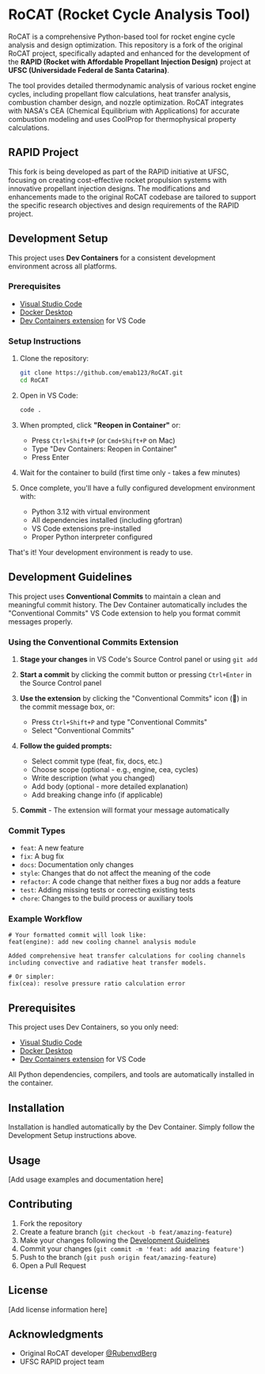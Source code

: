 # RoCAT (Rocket Cycle Analysis Tool)

RoCAT is a comprehensive Python-based tool for rocket engine cycle analysis and design optimization. This repository is a fork of the original RoCAT project, specifically adapted and enhanced for the development of the **RAPID (Rocket with Affordable Propellant Injection Design)** project at **UFSC (Universidade Federal de Santa Catarina)**.

The tool provides detailed thermodynamic analysis of various rocket engine cycles, including propellant flow calculations, heat transfer analysis, combustion chamber design, and nozzle optimization. RoCAT integrates with NASA's CEA (Chemical Equilibrium with Applications) for accurate combustion modeling and uses CoolProp for thermophysical property calculations.

## RAPID Project

This fork is being developed as part of the RAPID initiative at UFSC, focusing on creating cost-effective rocket propulsion systems with innovative propellant injection designs. The modifications and enhancements made to the original RoCAT codebase are tailored to support the specific research objectives and design requirements of the RAPID project.

## Development Setup

This project uses **Dev Containers** for a consistent development environment across all platforms.

### Prerequisites
- [Visual Studio Code](https://code.visualstudio.com/)
- [Docker Desktop](https://www.docker.com/products/docker-desktop/)
- [Dev Containers extension](https://marketplace.visualstudio.com/items?itemName=ms-vscode-remote.remote-containers) for VS Code

### Setup Instructions
1. Clone the repository:
   ```bash
   git clone https://github.com/emab123/RoCAT.git
   cd RoCAT
   ```

2. Open in VS Code:
   ```bash
   code .
   ```

3. When prompted, click **"Reopen in Container"** or:
   - Press `Ctrl+Shift+P` (or `Cmd+Shift+P` on Mac)
   - Type "Dev Containers: Reopen in Container"
   - Press Enter

4. Wait for the container to build (first time only - takes a few minutes)

5. Once complete, you'll have a fully configured development environment with:
   - Python 3.12 with virtual environment
   - All dependencies installed (including gfortran)
   - VS Code extensions pre-installed
   - Proper Python interpreter configured

That's it! Your development environment is ready to use.

## Development Guidelines

This project uses **Conventional Commits** to maintain a clean and meaningful commit history. The Dev Container automatically includes the "Conventional Commits" VS Code extension to help you format commit messages properly.

### Using the Conventional Commits Extension

1. **Stage your changes** in VS Code's Source Control panel or using `git add`

2. **Start a commit** by clicking the commit button or pressing `Ctrl+Enter` in the Source Control panel

3. **Use the extension** by clicking the "Conventional Commits" icon (🎯) in the commit message box, or:
   - Press `Ctrl+Shift+P` and type "Conventional Commits"
   - Select "Conventional Commits"

4. **Follow the guided prompts:**
   - Select commit type (feat, fix, docs, etc.)
   - Choose scope (optional - e.g., engine, cea, cycles)
   - Write description (what you changed)
   - Add body (optional - more detailed explanation)
   - Add breaking change info (if applicable)

5. **Commit** - The extension will format your message automatically

### Commit Types
- `feat`: A new feature
- `fix`: A bug fix
- `docs`: Documentation only changes
- `style`: Changes that do not affect the meaning of the code
- `refactor`: A code change that neither fixes a bug nor adds a feature
- `test`: Adding missing tests or correcting existing tests
- `chore`: Changes to the build process or auxiliary tools

### Example Workflow
```
# Your formatted commit will look like:
feat(engine): add new cooling channel analysis module

Added comprehensive heat transfer calculations for cooling channels
including convective and radiative heat transfer models.

# Or simpler:
fix(cea): resolve pressure ratio calculation error
```

## Prerequisites

This project uses Dev Containers, so you only need:

- [Visual Studio Code](https://code.visualstudio.com/)
- [Docker Desktop](https://www.docker.com/products/docker-desktop/)
- [Dev Containers extension](https://marketplace.visualstudio.com/items?itemName=ms-vscode-remote.remote-containers) for VS Code

All Python dependencies, compilers, and tools are automatically installed in the container.

## Installation

Installation is handled automatically by the Dev Container. Simply follow the Development Setup instructions above.

## Usage

[Add usage examples and documentation here]

## Contributing

1. Fork the repository
2. Create a feature branch (`git checkout -b feat/amazing-feature`)
3. Make your changes following the [Development Guidelines](#development-guidelines)
4. Commit your changes (`git commit -m 'feat: add amazing feature'`)
5. Push to the branch (`git push origin feat/amazing-feature`)
6. Open a Pull Request

## License

[Add license information here]

## Acknowledgments

- Original RoCAT developer [@RubenvdBerg](https://github.com/RubenvdBerg)
- UFSC RAPID project team
